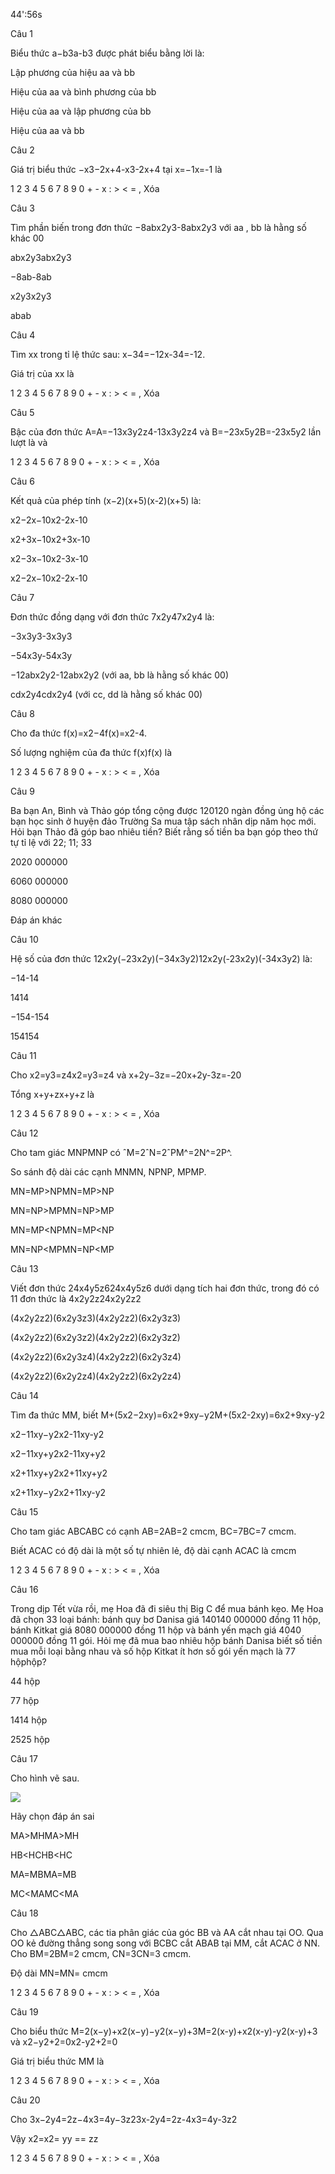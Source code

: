 44':56s

Câu 1

Biểu thức a−b3a-b3 được phát biểu bằng lời là:

Lập phương của hiệu aa và bb

Hiệu của aa và bình phương của bb

Hiệu của aa và lập phương của bb

Hiệu của aa và bb

Câu 2

Giá trị biểu thức −x3−2x+4-x3-2x+4 tại x=−1x=-1 là  

1 2 3 4 5 6 7 8 9 0 + - x : > < = , Xóa

Câu 3

Tìm phần biến trong đơn thức −8abx2y3-8abx2y3 với aa , bb là hằng số khác 00

abx2y3abx2y3

−8ab-8ab

x2y3x2y3

abab

Câu 4

Tìm xx trong tỉ lệ thức sau: x−34=−12x-34=-12.

Giá trị của xx là  

1 2 3 4 5 6 7 8 9 0 + - x : > < = , Xóa

Câu 5

Bậc của đơn thức A=A=−13x3y2z4-13x3y2z4 và B=−23x5y2B=-23x5y2 lần lượt là  và  

1 2 3 4 5 6 7 8 9 0 + - x : > < = , Xóa

Câu 6

Kết quả của phép tính (x−2)(x+5)(x-2)(x+5) là:

x2−2x−10x2-2x-10

x2+3x−10x2+3x-10

x2−3x−10x2-3x-10

x2−2x−10x2-2x-10

Câu 7

Đơn thức đồng dạng với đơn thức 7x2y47x2y4 là:

−3x3y3-3x3y3

−54x3y-54x3y

−12abx2y2-12abx2y2 (với aa, bb là hằng số khác 00)

cdx2y4cdx2y4 (với cc, dd là hằng số khác 00)

Câu 8

Cho đa thức f(x)=x2−4f(x)=x2-4.

Số lượng nghiệm của đa thức f(x)f(x) là  

1 2 3 4 5 6 7 8 9 0 + - x : > < = , Xóa

Câu 9

Ba bạn An, Bình và Thảo góp tổng cộng được 120120 ngàn đồng ủng hộ các bạn học sinh ở huyện đảo Trường Sa mua tập sách nhân dịp năm học mới. Hỏi bạn Thảo đã góp bao nhiêu tiền? Biết rằng số tiền ba bạn góp theo thứ tự tỉ lệ với 22; 11; 33

2020 000000

6060 000000

8080 000000

Đáp án khác

Câu 10

Hệ số của đơn thức 12x2y(−23x2y)(−34x3y2)12x2y(-23x2y)(-34x3y2) là:

−14-14

1414

−154-154

154154

Câu 11

Cho x2=y3=z4x2=y3=z4 và x+2y−3z=−20x+2y-3z=-20

Tổng x+y+zx+y+z là  

1 2 3 4 5 6 7 8 9 0 + - x : > < = , Xóa

Câu 12

Cho tam giác MNPMNP có ˆM=2ˆN=2ˆPM^=2N^=2P^.

So sánh độ dài các cạnh MNMN, NPNP, MPMP.

MN=MP>NPMN=MP>NP

MN=NP>MPMN=NP>MP

MN=MP<NPMN=MP<NP

MN=NP<MPMN=NP<MP

Câu 13

Viết đơn thức 24x4y5z624x4y5z6 dưới dạng tích hai đơn thức, trong đó có 11 đơn thức là 4x2y2z24x2y2z2

(4x2y2z2)(6x2y3z3)(4x2y2z2)(6x2y3z3)

(4x2y2z2)(6x2y3z2)(4x2y2z2)(6x2y3z2)

(4x2y2z2)(6x2y3z4)(4x2y2z2)(6x2y3z4)

(4x2y2z2)(6x2y2z4)(4x2y2z2)(6x2y2z4)

Câu 14

Tìm đa thức MM, biết M+(5x2−2xy)=6x2+9xy−y2M+(5x2-2xy)=6x2+9xy-y2

x2−11xy−y2x2-11xy-y2

x2−11xy+y2x2-11xy+y2

x2+11xy+y2x2+11xy+y2

x2+11xy−y2x2+11xy-y2

Câu 15

Cho tam giác ABCABC có cạnh AB=2AB=2 cmcm, BC=7BC=7 cmcm. 

Biết ACAC có độ dài là một số tự nhiên lẻ, độ dài cạnh ACAC là  cmcm

1 2 3 4 5 6 7 8 9 0 + - x : > < = , Xóa

Câu 16

Trong dịp Tết vừa rồi, mẹ Hoa đã đi siêu thị Big C để mua bánh kẹo. Mẹ Hoa đã chọn 33 loại bánh: bánh quy bơ Danisa giá 140140 000000 đồng 11 hộp, bánh Kitkat giá 8080 000000 đồng 11 hộp và bánh yến mạch giá 4040 000000 đồng 11 gói. Hỏi mẹ đã mua bao nhiêu hộp bánh Danisa biết số tiền mua mỗi loại bằng nhau và số hộp Kitkat ít hơn số gói yến mạch là 77 hộphộp?

44 hộp

77 hộp

1414 hộp

2525 hộp

Câu 17

Cho hình vẽ sau.

![](https://onthi123.vn/public/uploads/mai-anh/untitled_244.png)

Hãy chọn đáp án sai

MA>MHMA>MH

HB<HCHB<HC

MA=MBMA=MB

MC<MAMC<MA

Câu 18

Cho △ABC△ABC, các tia phân giác của góc BB và AA cắt nhau tại OO. Qua OO kẻ đường thẳng song song với BCBC cắt ABAB tại MM, cắt ACAC ở NN. Cho BM=2BM=2 cmcm, CN=3CN=3 cmcm.

Độ dài MN=MN=  cmcm

1 2 3 4 5 6 7 8 9 0 + - x : > < = , Xóa

Câu 19

Cho biểu thức M=2(x−y)+x2(x−y)−y2(x−y)+3M=2(x-y)+x2(x-y)-y2(x-y)+3 và x2−y2+2=0x2-y2+2=0

Giá trị biểu thức MM là  

1 2 3 4 5 6 7 8 9 0 + - x : > < = , Xóa

Câu 20

Cho 3x−2y4=2z−4x3=4y−3z23x-2y4=2z-4x3=4y-3z2

Vậy x2=x2= yy == zz

1 2 3 4 5 6 7 8 9 0 + - x : > < = , Xóa
